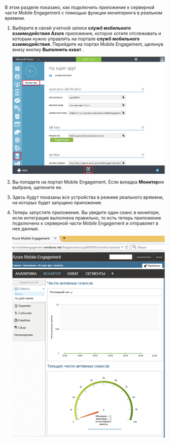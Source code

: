 В этом разделе показано, как подключить приложение к серверной части Mobile Engagement с помощью функции мониторинга в реальном времени. 

1. Выберите в своей учетной записи **служб мобильного взаимодействия Azure** приложение, которое хотите отслеживать и которым нужно управлять на портале **служб мобильного взаимодействия**. Перейдите на портал Mobile Engagement, щелкнув внизу кнопку **Выполнить охват** . 
   
     ![](./media/mobile-engagement-connect-app-with-monitor/engage-button.png)
2. Вы попадете на портал Mobile Engagement. Если вкладка **Монитор**не выбрана, щелкните ее.
3. Здесь будут показаны все устройства в режиме реального времени, на которых будет запущено приложение.
4. Теперь запустите приложение. Вы увидите один сеанс в мониторе, если интеграция выполнена правильно, то есть теперь приложение подключено к серверной части Mobile Engagement и отправляет в нее данные.  
   
     ![](./media/mobile-engagement-connect-app-with-monitor/monitor.png)



<!--HONumber=Nov16_HO2-->



